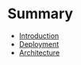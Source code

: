 # Summary

* [Introduction](introduction.md)
* [Deployment](deployment.md)
* [Architecture](architecture.md)

